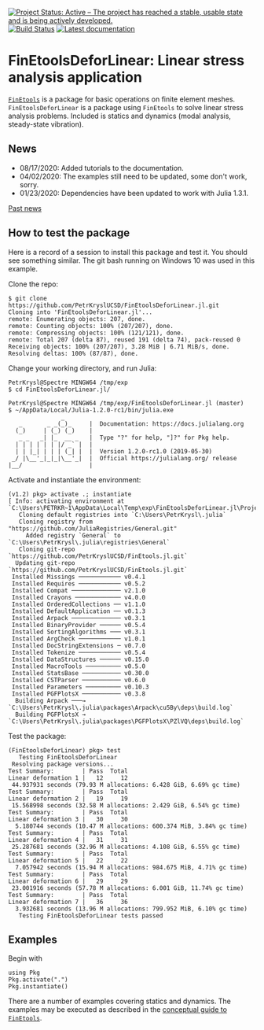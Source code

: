 [![Project Status: Active – The project has reached a stable, usable state and is being actively developed.](http://www.repostatus.org/badges/latest/active.svg)](http://www.repostatus.org/#active)
[![Build Status](https://travis-ci.com/PetrKryslUCSD/FinEtoolsDeforLinear.jl.svg?branch=master)](https://travis-ci.com/PetrKryslUCSD/FinEtoolsDeforLinear.jl)
[![Latest documentation](https://img.shields.io/badge/docs-latest-blue.svg)](https://petrkryslucsd.github.io/FinEtoolsDeforLinear.jl/dev)

# FinEtoolsDeforLinear: Linear stress analysis application


[`FinEtools`](https://github.com/PetrKryslUCSD/FinEtools.jl.git) is a package
for basic operations on finite element meshes. `FinEtoolsDeforLinear` is a
package using `FinEtools` to solve linear stress analysis problems. Included is
statics and dynamics (modal analysis, steady-state vibration).

## News

- 08/17/2020: Added tutorials to the documentation.
- 04/02/2020: The examples still need to be updated, some don't work, sorry.
- 01/23/2020: Dependencies have been updated to work with Julia 1.3.1.


[Past news](oldnews.md)

## How to test the package

Here is a record of a session to install this package and test it. You should
see something similar. The git bash running on Windows 10 was used in this
example.

Clone the repo:
```
$ git clone https://github.com/PetrKryslUCSD/FinEtoolsDeforLinear.jl.git
Cloning into 'FinEtoolsDeforLinear.jl'...
remote: Enumerating objects: 207, done.
remote: Counting objects: 100% (207/207), done.
remote: Compressing objects: 100% (121/121), done.
remote: Total 207 (delta 87), reused 191 (delta 74), pack-reused 0
Receiving objects: 100% (207/207), 3.28 MiB | 6.71 MiB/s, done.
Resolving deltas: 100% (87/87), done.
```
Change your working directory, and run Julia:
```
PetrKrysl@Spectre MINGW64 /tmp/exp
$ cd FinEtoolsDeforLinear.jl/

PetrKrysl@Spectre MINGW64 /tmp/exp/FinEtoolsDeforLinear.jl (master)
$ ~/AppData/Local/Julia-1.2.0-rc1/bin/julia.exe
               _
   _       _ _(_)_     |  Documentation: https://docs.julialang.org
  (_)     | (_) (_)    |
   _ _   _| |_  __ _   |  Type "?" for help, "]?" for Pkg help.
  | | | | | | |/ _` |  |
  | | |_| | | | (_| |  |  Version 1.2.0-rc1.0 (2019-05-30)
 _/ |\__'_|_|_|\__'_|  |  Official https://julialang.org/ release
|__/                   |
```
Activate and instantiate the environment:
```
(v1.2) pkg> activate .; instantiate
[ Info: activating environment at `C:\Users\PETRKR~1\AppData\Local\Temp\exp\FinEtoolsDeforLinear.jl\Project.toml`.
   Cloning default registries into `C:\Users\PetrKrysl\.julia`
   Cloning registry from "https://github.com/JuliaRegistries/General.git"
     Added registry `General` to `C:\Users\PetrKrysl\.julia\registries\General`
   Cloning git-repo `https://github.com/PetrKryslUCSD/FinEtools.jl.git`
  Updating git-repo `https://github.com/PetrKryslUCSD/FinEtools.jl.git`
 Installed Missings ──────────── v0.4.1
 Installed Requires ──────────── v0.5.2
 Installed Compat ────────────── v2.1.0
 Installed Crayons ───────────── v4.0.0
 Installed OrderedCollections ── v1.1.0
 Installed DefaultApplication ── v0.1.3
 Installed Arpack ────────────── v0.3.1
 Installed BinaryProvider ────── v0.5.4
 Installed SortingAlgorithms ─── v0.3.1
 Installed ArgCheck ──────────── v1.0.1
 Installed DocStringExtensions ─ v0.7.0
 Installed Tokenize ──────────── v0.5.4
 Installed DataStructures ────── v0.15.0
 Installed MacroTools ────────── v0.5.0
 Installed StatsBase ─────────── v0.30.0
 Installed CSTParser ─────────── v0.6.0
 Installed Parameters ────────── v0.10.3
 Installed PGFPlotsX ─────────── v0.3.8
  Building Arpack ───→ `C:\Users\PetrKrysl\.julia\packages\Arpack\cu5By\deps\build.log`
  Building PGFPlotsX → `C:\Users\PetrKrysl\.julia\packages\PGFPlotsX\PZlVQ\deps\build.log`
```
Test the package:
```
(FinEtoolsDeforLinear) pkg> test
   Testing FinEtoolsDeforLinear
 Resolving package versions...
Test Summary:        | Pass  Total
Linear deformation 1 |   12     12
 44.937931 seconds (79.93 M allocations: 6.428 GiB, 6.69% gc time)
Test Summary:        | Pass  Total
Linear deformation 2 |   19     19
 15.568998 seconds (32.58 M allocations: 2.429 GiB, 6.54% gc time)
Test Summary:        | Pass  Total
Linear deformation 3 |   30     30
  5.180744 seconds (10.47 M allocations: 600.374 MiB, 3.84% gc time)
Test Summary:        | Pass  Total
Linear deformation 4 |   31     31
 25.287681 seconds (32.96 M allocations: 4.108 GiB, 6.55% gc time)
Test Summary:        | Pass  Total
Linear deformation 5 |   22     22
  7.057942 seconds (15.94 M allocations: 984.675 MiB, 4.71% gc time)
Test Summary:        | Pass  Total
Linear deformation 6 |   29     29
 23.001916 seconds (57.78 M allocations: 6.001 GiB, 11.74% gc time)
Test Summary:        | Pass  Total
Linear deformation 7 |   36     36
  3.932681 seconds (13.96 M allocations: 799.952 MiB, 6.10% gc time)
   Testing FinEtoolsDeforLinear tests passed
```

## Examples

Begin with
```
using Pkg
Pkg.activate(".")
Pkg.instantiate()
```
There are a number of examples covering statics and dynamics. The examples may
be executed as described in the  [conceptual guide to
`FinEtools`](https://petrkryslucsd.github.io/FinEtools.jl/latest).
